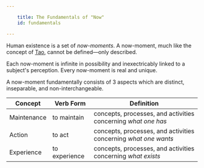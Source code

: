 ```yaml
---

    title: The Fundamentals of "Now"
    id: fundamentals

---
```


Human existence is a set of *now-moments*. A now-moment, much like the concept of [Tao](https://www.newperspectives.blog/tao-te-ching/), cannot be defined&mdash;only described.

Each now-moment is infinite in possibility and inexectricably linked to a subject's perception. Every now-moment is real and unique.

A now-moment fundamentally consists of 3 aspects which are distinct, inseparable, and non-interchangeable.

| Concept | Verb Form | Definition |
|---|---|---|
| Maintenance | to maintain | concepts, processes, and activities concerning *what one has* |
| Action | to act | concepts, processes, and activities concerning *what one wants* |
| Experience | to experience | concepts, processes, and activities concerning *what exists* |
